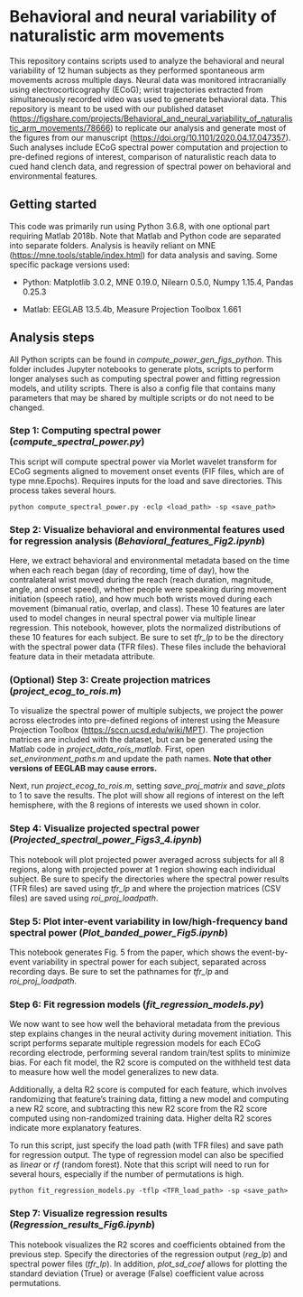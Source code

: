 # Behavioral and neural variability of naturalistic arm movements

This repository contains scripts used to analyze the behavioral and neural variability of 12 human subjects as they performed spontaneous arm movements across multiple days. Neural data was monitored intracranially using electrocorticography (ECoG); wrist trajectories extracted from simultaneously recorded video was used to generate behavioral data. This repository is meant to be used with our published dataset (https://figshare.com/projects/Behavioral_and_neural_variability_of_naturalistic_arm_movements/78666) to replicate our analysis and generate most of the figures from our manuscript (https://doi.org/10.1101/2020.04.17.047357). Such analyses include ECoG spectral power computation and projection to pre-defined regions of interest, comparison of naturalistic reach data to cued hand clench data, and regression of spectral power on behavioral and environmental features.

## Getting started

This code was primarily run using Python 3.6.8, with one optional part requiring Matlab 2018b. Note that Matlab and Python code are separated into separate folders. Analysis is heavily reliant on MNE (https://mne.tools/stable/index.html) for data analysis and saving. Some specific package versions used:

-  Python: Matplotlib 3.0.2, MNE 0.19.0, Nilearn 0.5.0, Numpy 1.15.4, Pandas 0.25.3

-  Matlab: EEGLAB 13.5.4b, Measure Projection Toolbox 1.661

## Analysis steps

All Python scripts can be found in *compute_power_gen_figs_python*. This folder includes Jupyter notebooks to generate plots, scripts to perform longer analyses such as computing spectral power and fitting regression models, and utility scripts. There is also a config file that contains many parameters that may be shared by multiple scripts or do not need to be changed.

### Step 1: Computing spectral power (*compute_spectral_power.py*)

This script will compute spectral power via Morlet wavelet transform for ECoG segments aligned to movement onset events (FIF files, which are of type  mne.Epochs). Requires inputs for the load and save directories. This process takes several hours.

```
python compute_spectral_power.py -eclp <load_path> -sp <save_path>
```

### Step 2: Visualize behavioral and environmental features used for regression analysis (*Behavioral_features_Fig2.ipynb*)

Here, we extract behavioral and environmental metadata based on the time when each reach began (day of recording, time of day), how the contralateral wrist moved during the reach (reach duration, magnitude, angle, and onset speed), whether people were speaking during movement initiation (speech ratio), and how much both wrists moved during each movement (bimanual ratio, overlap, and class). These 10 features are later used to model changes in neural spectral power via multiple linear regression. This notebook, however, plots the normalized distributions of these 10 features for each subject. Be sure to set *tfr_lp* to be the directory with the spectral power data (TFR files). These files include the behavioral feature data in their metadata attribute.

### (Optional) Step 3: Create projection matrices (*project_ecog_to_rois.m*)

To visualize the spectral power of multiple subjects, we project the power across electrodes into pre-defined regions of interest using the Measure Projection Toolbox (https://sccn.ucsd.edu/wiki/MPT). The projection matrices are included with the dataset, but can be generated using the Matlab code in *project_data_rois_matlab*. First, open *set_environment_paths.m* and update the path names. **Note that other versions of EEGLAB may cause errors.**

Next, run *project_ecog_to_rois.m*, setting *save_proj_matrix* and *save_plots* to 1 to save the results. The plot will show all regions of interest on the left hemisphere, with the 8 regions of interests we used shown in color.

### Step 4: Visualize projected spectral power (*Projected_spectral_power_Figs3_4.ipynb*)

This notebook will plot projected power averaged across subjects for all 8 regions, along with projected power at 1 region showing each individual subject. Be sure to specify the directories where the spectral power results (TFR files) are saved using *tfr_lp* and where the projection matrices (CSV files) are saved using *roi_proj_loadpath*.


### Step 5: Plot inter-event variability in low/high-frequency band spectral power (*Plot_banded_power_Fig5.ipynb*)

This notebook generates Fig. 5 from the paper, which shows the event-by-event variability in spectral power for each subject, separated across recording days. Be sure to set the pathnames for *tfr_lp* and *roi_proj_loadpath*.


### Step 6: Fit regression models (*fit_regression_models.py*)

We now want to see how well the behavioral metadata from the previous step explains changes in the neural activity during movement initiation. This script performs separate multiple regression models for each ECoG recording electrode, performing several random train/test splits to minimize bias. For each fit model, the R2 score is computed on the withheld test data to measure how well the model generalizes to new data.

Additionally, a delta R2 score is computed for each feature, which involves randomizing that feature’s training data, fitting a new model and computing a new R2 score, and subtracting this new R2 score from the R2 score computed using non-randomized training data. Higher delta R2 scores indicate more explanatory features.

To run this script, just specify the load path (with TFR files) and save path for regression output. The type of regression model can also be specified as *linear* or *rf* (random forest). Note that this script will need to run for several hours, especially if the number of permutations is high.

```
python fit_regression_models.py -tflp <TFR_load_path> -sp <save_path>
```

### Step 7: Visualize regression results (*Regression_results_Fig6.ipynb*)

This notebook visualizes the R2 scores and coefficients obtained from the previous step. Specify the directories of the regression output (*reg_lp*) and spectral power files (*tfr_lp*). In addition, *plot_sd_coef* allows for plotting the standard deviation (True) or average (False) coefficient value across permutations.
